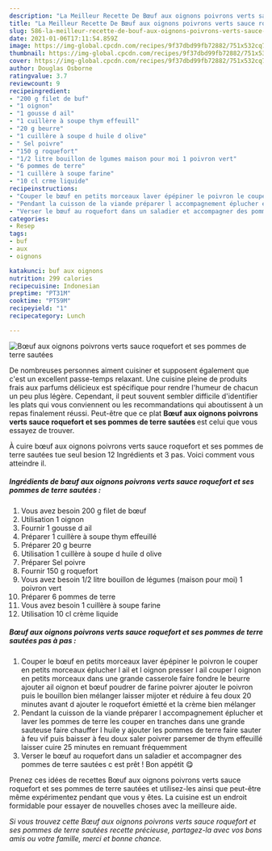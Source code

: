 ```yaml
---
description: "La Meilleur Recette De Bœuf aux oignons poivrons verts sauce roquefort et ses pommes de terre sautées"
title: "La Meilleur Recette De Bœuf aux oignons poivrons verts sauce roquefort et ses pommes de terre sautées"
slug: 586-la-meilleur-recette-de-bouf-aux-oignons-poivrons-verts-sauce-roquefort-et-ses-pommes-de-terre-sautees
date: 2021-01-06T17:11:54.859Z
image: https://img-global.cpcdn.com/recipes/9f37dbd99fb72882/751x532cq70/boeuf-aux-oignons-poivrons-verts-sauce-roquefort-et-ses-pommes-de-terre-sautees-photo-principale-de-la-recette.jpg
thumbnail: https://img-global.cpcdn.com/recipes/9f37dbd99fb72882/751x532cq70/boeuf-aux-oignons-poivrons-verts-sauce-roquefort-et-ses-pommes-de-terre-sautees-photo-principale-de-la-recette.jpg
cover: https://img-global.cpcdn.com/recipes/9f37dbd99fb72882/751x532cq70/boeuf-aux-oignons-poivrons-verts-sauce-roquefort-et-ses-pommes-de-terre-sautees-photo-principale-de-la-recette.jpg
author: Douglas Osborne
ratingvalue: 3.7
reviewcount: 9
recipeingredient:
- "200 g filet de buf"
- "1 oignon"
- "1 gousse d ail"
- "1 cuillère à soupe thym effeuill"
- "20 g beurre"
- "1 cuillère à soupe d huile d olive"
- " Sel poivre"
- "150 g roquefort"
- "1/2 litre bouillon de lgumes maison pour moi 1 poivron vert"
- "6 pommes de terre"
- "1 cuillère à soupe farine"
- "10 cl crme liquide"
recipeinstructions:
- "Couper le bœuf en petits morceaux laver épépiner le poivron le couper en petits morceaux éplucher l ail et l oignon presser l ail couper l oignon en petits morceaux dans une grande casserole faire fondre le beurre ajouter ail oignon et bœuf poudrer de farine poivrer ajouter le poivron puis le bouillon bien mélanger laisser mijoter et réduire à feu doux 20 minutes avant d ajouter le roquefort émietté et la crème bien mélanger"
- "Pendant la cuisson de la viande préparer l accompagnement éplucher et laver les pommes de terre les couper en tranches dans une grande sauteuse faire chauffer l huile y ajouter les pommes de terre faire sauter à feu vif puis baisser à feu doux saler poivrer parsemer de thym effeuillé laisser cuire 25 minutes en remuant fréquemment"
- "Verser le bœuf au roquefort dans un saladier et accompagner des pommes de terre sautées c est prêt ! Bon appétit 😋"
categories:
- Resep
tags:
- buf
- aux
- oignons

katakunci: buf aux oignons 
nutrition: 299 calories
recipecuisine: Indonesian
preptime: "PT31M"
cooktime: "PT59M"
recipeyield: "1"
recipecategory: Lunch

---
```



![Bœuf aux oignons poivrons verts sauce roquefort et ses pommes de terre sautées](https://img-global.cpcdn.com/recipes/9f37dbd99fb72882/751x532cq70/boeuf-aux-oignons-poivrons-verts-sauce-roquefort-et-ses-pommes-de-terre-sautees-photo-principale-de-la-recette.jpg)

De nombreuses personnes aiment cuisiner et supposent également que c'est un excellent passe-temps relaxant. Une cuisine pleine de produits frais aux parfums délicieux est spécifique pour rendre l'humeur de chacun un peu plus légère. Cependant, il peut souvent sembler difficile d'identifier les plats qui vous conviennent ou les recommandations qui aboutissent à un repas finalement réussi. Peut-être que ce plat <strong> Bœuf aux oignons poivrons verts sauce roquefort et ses pommes de terre sautées </strong> est celui que vous essayez de trouver.

<!--inarticleads1-->

À cuire bœuf aux oignons poivrons verts sauce roquefort et ses pommes de terre sautées tue seul besion 12 Ingrédients et 3 pas. Voici comment vous atteindre il.

##### Ingrédients de bœuf aux oignons poivrons verts sauce roquefort et ses pommes de terre sautées :

1. Vous avez besoin 200 g filet de bœuf
1. Utilisation 1 oignon
1. Fournir 1 gousse d ail
1. Préparer 1 cuillère à soupe thym effeuillé
1. Préparer 20 g beurre
1. Utilisation 1 cuillère à soupe d huile d olive
1. Préparer  Sel poivre
1. Fournir 150 g roquefort
1. Vous avez besoin 1/2 litre bouillon de légumes (maison pour moi) 1 poivron vert
1. Préparer 6 pommes de terre
1. Vous avez besoin 1 cuillère à soupe farine
1. Utilisation 10 cl crème liquide




<!--inarticleads2-->

##### Bœuf aux oignons poivrons verts sauce roquefort et ses pommes de terre sautées pas à pas :

1. Couper le bœuf en petits morceaux laver épépiner le poivron le couper en petits morceaux éplucher l ail et l oignon presser l ail couper l oignon en petits morceaux dans une grande casserole faire fondre le beurre ajouter ail oignon et bœuf poudrer de farine poivrer ajouter le poivron puis le bouillon bien mélanger laisser mijoter et réduire à feu doux 20 minutes avant d ajouter le roquefort émietté et la crème bien mélanger
1. Pendant la cuisson de la viande préparer l accompagnement éplucher et laver les pommes de terre les couper en tranches dans une grande sauteuse faire chauffer l huile y ajouter les pommes de terre faire sauter à feu vif puis baisser à feu doux saler poivrer parsemer de thym effeuillé laisser cuire 25 minutes en remuant fréquemment
1. Verser le bœuf au roquefort dans un saladier et accompagner des pommes de terre sautées c est prêt ! Bon appétit 😋




<!--inarticleads1-->

<p>
Prenez ces idées de recettes Bœuf aux oignons poivrons verts sauce roquefort et ses pommes de terre sautées et utilisez-les ainsi que peut-être même expérimentez pendant que vous y êtes. La cuisine est un endroit formidable pour essayer de nouvelles choses avec la meilleure aide.
</p>

<p>
<i>Si vous trouvez cette Bœuf aux oignons poivrons verts sauce roquefort et ses pommes de terre sautées recette précieuse, partagez-la avec vos bons amis ou votre famille, merci et bonne chance.</i>
</p>
